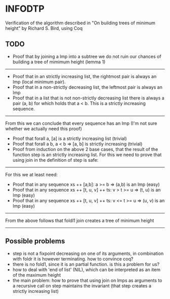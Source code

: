 INFODTP
=======

Verification of the algorithm described in "On building trees of minimum height" by Richard S. Bird, using Coq

## TODO
* Proof that by joining a lmp into a subtree we do not ruin our chances of building a tree of mimimum height (lemma 1)

_____________
* Proof that in an strictly increasing list, the rightmost pair is always an lmp (local minimum pair).
* Proof that in a non-strictly decreasing list, the leftmost pair is always an lmp
* Proof that in a list that is not non-strictly decreasing list there is always a pair (a, b) for which holds that a < b. This is a strictly increasing sequence.

________________
From this we can conclude that every sequence has an lmp (I'm not sure whether we actually need this proof)

* Proof that forall a, [a] is a strictly increasing list (trivial)
* Proof that forall a b, a < b => [a, b] is strictly increasing (trivial)
* Proof from induction on the above 2 base cases, that the result of the function step is an strictly increasing list. For this we need to prove that using join in the definition of step is safe:

_________________
For this we at least need:
* Proof that in any sequence xs ++ [a,b]: a >= b => (a,b) is an lmp (easy)
* Proof that in any sequence xs ++ [t, u, v] ++ ts: v > t >= u => (t, u) is an lmp (easy)
* Proof that in any sequence xs ++ [t, u, v] ++ ts: v <= t >= u => (u, v) is an lmp (easy)

________________
  From the above follows that foldl1 join creates a tree of minimum height

_________
## Possible problems
* step is not a fixpoint decreasing on one of its arguments, in combination with foldr it is however terminating. how to convince coq?
* there is no fold1, since it is an partial function. is this a problem for us?
* how to deal with 'end of list' (NIL), which can be interpreted as an item of the maximum height
* the main problem: how to prove that using join on lmps as arguments to a recursive call on step maintains the invariant (that step creates a strictly increasing list)
